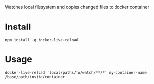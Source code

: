 Watches local filesystem and copies changed files to docker container

# Install

`npm install -g docker-live-reload`

# Usage

`docker-live-reload 'local/paths/to/watch/**/*' my-container-name /base/path/inside/container`

